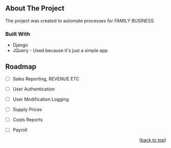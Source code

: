 
## About The Project
The project was created to automate processes for FAMILY BUSINESS

### Built With

* Django
* JQuery - Used because it's just a simple app

<!-- ROADMAP -->
## Roadmap

- [ ] Sales Reporting, REVENUE ETC
- [ ] User Authentication
- [ ] User Modification Logging
- [ ] Supply Prices
- [ ] Costs Reports
- [ ] Payroll


<p align="right">(<a href="#readme-top">back to top</a>)</p>



